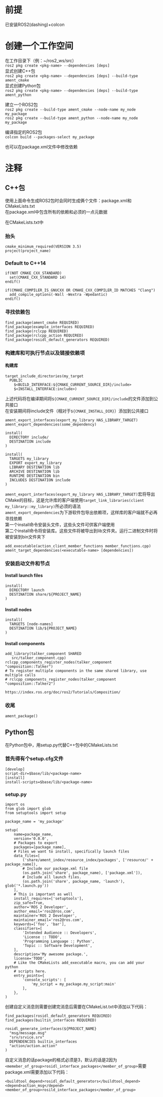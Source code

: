 # 前提
已安装ROS2(dashing)+colcon  
# 创建一个工作空间  
在工作目录下（例：~/ros2_ws/src）  
`ros2 pkg create <pkg-name> --dependencies [deps]`  
显式创建C++包  
`ros2 pkg create <pkg-name> --dependencies [deps] --build-type ament_cmake`  
显式创建Python包  
`ros2 pkg create <pkg-name> --dependencies [deps] --build-type ament_python`

建立一个ROS2包  
`ros2 pkg create --build-type ament_cmake --node-name my_node my_package`  
`ros2 pkg create --build-type ament_python --node-name my_node my_package`

编译指定的ROS2包  
`colcon build --packages-select my_package`  

也可以在package.xml文件中修改依赖  
# 注释  
## C++包
使用上面命令生成ROS2包时会同时生成俩个文件：package.xml和CMakeLists.txt  
在package.xml中包含所有的依赖和必须的一点元数据  

在CMakeLists.txt中  
### 抬头  
```
cmake_minimum_required(VERSION 3.5)
project(project_name)
```  
### Default to C++14
```
if(NOT CMAKE_CXX_STANDARD)
  set(CMAKE_CXX_STANDARD 14)
endif()

if(CMAKE_COMPILER_IS_GNUCXX OR CMAKE_CXX_COMPILER_ID MATCHES "Clang")
  add_compile_options(-Wall -Wextra -Wpedantic)
endif()
```  
### 寻找依赖包
```
find_package(ament_cmake REQUIRED)
find_package(example_interfaces REQUIRED)
find_package(rclcpp REQUIRED)
find_package(rclcpp_action REQUIRED)
find_package(rosidl_default_generators REQUIRED)
```  
### 构建库和可执行节点以及链接依赖项
#### 构建库
```
target_include_directories(my_target
  PUBLIC
    $<BUILD_INTERFACE:${CMAKE_CURRENT_SOURCE_DIR}/include>
    $<INSTALL_INTERFACE:include>)
```
上述代码将在编译期间将`${CMAKE_CURRENT_SOURCE_DIR}/include`的文件添加到公共接口  
在安装期间将include文件（相对于`${CMAKE_INSTALL_DIR}`）添加到公共接口  
```
ament_export_interfaces(export_my_library HAS_LIBRARY_TARGET)
ament_export_dependencies(some_dependency)

install(
  DIRECTORY include/
  DESTINATION include
)

install(
  TARGETS my_library
  EXPORT export_my_library
  LIBRARY DESTINATION lib
  ARCHIVE DESTINATION lib
  RUNTIME DESTINATION bin
  INCLUDES DESTINATION include
)
```  
`ament_export_interfaces(export_my_library HAS_LIBRARY_TARGET)`宏将导出CMake的目标，这是允许库的客户端使用`target_link_libraries(client my_library::my_library)`所必须的语法  
`ament_export_dependencies`为下游软件包导出依赖项，这样库的客户端就不必再寻找依赖  
第一个install命令安装头文件，这些头文件可供客户端使用  
第二个install命令将安装库。这些文件将被导出到lib文件夹。运行二进制文件时将被安装到bin文件夹下
```
add_executable(action_client_member_functions member_functions.cpp)
ament_target_dependencies(<executable-name> [dependencies])
```  
### 安装启动文件和节点
#### Install launch files
```
install(
  DIRECTORY launch
  DESTINATION share/${PROJECT_NAME}
)
```  
#### Install nodes
```
install(
  TARGETS [node-names]
  DESTINATION lib/${PROJECT_NAME}
)
```  
#### Install components  
```
add_library(talker_component SHARED
   src/talker_component.cpp)
rclcpp_components_register_nodes(talker_component "composition::Talker")
# To register multiple components in the same shared library, use multiple calls
# rclcpp_components_register_nodes(talker_component "composition::Talker2")
```
`https://index.ros.org/doc/ros2/Tutorials/Composition/`
### 收尾
`ament_package()`
## Python包
在Python包中，用setup.py代替C++包中的CMakeLists.txt
### 首先得有个setup.cfg文件
```
[develop]
script-dir=$base/lib/<package-name>
[install]
install-scripts=$base/lib/<package-name>
```  
### setup.py
```
import os
from glob import glob
from setuptools import setup

package_name = 'my_package'

setup(
    name=package_name,
    version='0.0.0',
    # Packages to export
    packages=[package_name],
    # Files we want to install, specifically launch files
    data_files=[
        ('share/ament_index/resource_index/packages', ['resource/' + package_name]),
        # Include our package.xml file
        (os.path.join('share', package_name), ['package.xml']),
        # Include all launch files.
        (os.path.join('share', package_name, 'launch'), glob('*.launch.py'))
    ],
    # This is important as well
    install_requires=['setuptools'],
    zip_safe=True,
    author='ROS 2 Developer',
    author_email='ros2@ros.com',
    maintainer='ROS 2 Developer',
    maintainer_email='ros2@ros.com',
    keywords=['foo', 'bar'],
    classifiers=[
        'Intended Audience :: Developers',
        'License :: TODO',
        'Programming Language :: Python',
        'Topic :: Software Development',
    ],
    description='My awesome package.',
    license='TODO',
    # Like the CMakeLists add_executable macro, you can add your python
    # scripts here.
    entry_points={
        'console_scripts': [
            'my_script = my_package.my_script:main'
        ],
    },
)
```
创建自定义消息则需要创建完消息后需要在CMakeList.txt中添加以下代码：  
```
find_packages(rosidl_default_generators REQUIRED)
find_packages(builtin_interfaces REQUIRED)

rosidl_generate_interfaces(${PROJECT_NAME}
  "msg/message.msg"
  "srv/srvice.srv"
  DEPENDENCIES builtin_interfaces
  "action/action.action"
)
```
自定义消息的话package的格式必须是3，默认的话是2因为`<memeber_of_group>rosidl_interface_packages</member_of_group>`需要
package.xml需要添加以下代码：  
```
<buildtool_depend>rosidl_default_generators</buildtool_depend>
<depend>action_msg</depend>
<member_of_group>rosild_interface_packages</member_of_group>
```